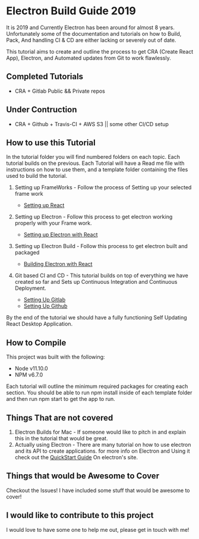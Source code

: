 # Electron Build Guide 2019

It is 2019 and Currently Electron has been around for almost 8 years. Unfortunately some of the documentation and tutorials on how to Build, Pack, And handling CI & CD are either lacking or severely out of date.

This tutorial aims to create and outline the process to get CRA (Create React App), Electron, and Automated updates from Git to work flawlessly.

## Completed Tutorials

- CRA + Gitlab Public && Private repos

## Under Contruction

- CRA + Github + Travis-CI + AWS S3 || some other CI/CD setup


## How to use this Tutorial

In the tutorial folder you will find numbered folders on each topic. Each tutorial builds on the previous. Each Tutorial will have a Read me file with instructions on how to use them, and a template folder containing the files used to build the tutorial.

1. Setting up FrameWorks - Follow the process of Setting up your selected frame work
     - [Setting up React](https://github.com/StevenDixonDev/Electron-Build-Guide/tree/master/Tutorials/%231A_SettingUpReact)

2. Setting up Electron - Follow this process to get electron working properly with your Frame work.

    - [Setting up Electron with React](https://github.com/StevenDixonDev/Electron-Build-Guide/tree/master/Tutorials/%232A_SettingUpElectronReact)

3. Setting up Electron Build - Follow this process to get electron built and packaged

    - [Building Electron with React](https://github.com/StevenDixonDev/Electron-Build-Guide/tree/master/Tutorials/%233A_SettingUpElectronReactBuild)    

4. Git based CI and CD  - This tutorial builds on top of everything we have created so far and Sets up Continuous Integration and Continuous Deployment.

    - [Setting Up Gitlab ](https://github.com/StevenDixonDev/Electron-Build-Guide/tree/master/Tutorials/%234A_SettingUpGitlab)
    - [Setting Up Github](https://github.com/StevenDixonDev/Electron-Build-Guide/tree/master/Tutorials/%234B_SettingUpGithub)

By the end of the tutorial we should have a fully functioning Self Updating React Desktop Application.

## How to Compile

This project was built with the following:

- Node v11.10.0
- NPM v6.7.0

Each tutorial will outline the minimum required packages for creating each section. You should be able to run npm install inside of each template folder and then run npm start to get the app to run.

## Things That are not covered

1. Electron Builds for Mac - If someone would like to pitch in and explain this in the tutorial that would be great.
2. Actually using Electron - There are many tutorial on how to use electron and its API to create applications. for more info on Electron and Using it check out the [QuickStart Guide](https://electronjs.org/docs/tutorial/quick-start) On electron's site.

## Things that would be Awesome to Cover

Checkout the Issues! I have included some stuff that would be awesome to cover!

## I would like to contribute to this project

I would love to have some one to help me out, please get in touch with me!
